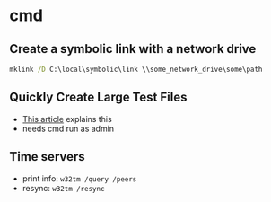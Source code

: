 # cmd

## Create a symbolic link with a network drive

```cmd
mklink /D C:\local\symbolic\link \\some_network_drive\some\path
```

## Quickly Create Large Test Files

- [This article](https://tweaks.com/windows/62755/quickly-generate-large-test-files-in-windows/) explains this
- needs cmd run as admin

## Time servers

- print info: `w32tm /query /peers`
- resync: `w32tm /resync`
